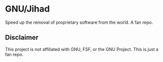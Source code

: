 # GNU/Jihad
Speed up the removal of proprietary software from the world. A fan repo.

## Disclaimer
This project is not affiliated with GNU, FSF, or the GNU Project. This is just a fan repo.
